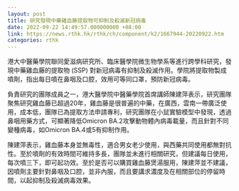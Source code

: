 ```yaml
---
layout: post
title: 研究發現中藥雞血藤提取物可抑制及殺滅新冠病毒
date: 2022-09-22 14:49:57.000000000 +08:00
link: https://news.rthk.hk/rthk/ch/component/k2/1667944-20220922.htm
categories: rthk
---
```


港大中醫藥學院聯同愛滋病研究所、臨床醫學院微生物學系等進行跨學科研究，發現中藥雞血藤的提取物 (SSP) 對新冠病毒有抑制及殺滅作用。學院將提取物製成噴劑，指出每日噴在鼻咽及口腔，效用可等同口罩，預防新冠病毒。

負責研究的團隊成員之一，港大醫學院中醫藥學院首席講師陳建萍表示，研究團隊聚焦研究雞血藤已超過20年，雞血藤是很普遍的中藥，在廣西，雲南一帶廣泛使用，成本低，團隊已為提取方法申請專利，研究團隊在小鼠實驗模型中發現，透過鼻咽用藥方式，可顯著降低Omicron BA.2攻擊動物體內病毒載量，而且針對不同變種病毒，如Omicron BA.4或5有抑制作用。

陳建萍表示，雞血藤本身並無毒性，適合男女老少使用，與西藥共同使用都無對抗性。至於噴劑的有效時間可維持多長，團隊並未進行相關研究，但建議每日使用，每次噴三下，即可起功效。至於是否可以購買雞血藤煲湯服用，陳建萍並不建議，因噴劑主要針對鼻咽及口腔，並非內服，而且要講求濃度及在相關部位的停留時間，以起抑制及殺滅病毒效果。
